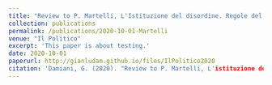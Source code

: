```yaml
---
title: "Review to P. Martelli, L'Istituzione del disordine. Regole del Gioco e Giocatori nella politica italiana dal 1946 al 2018"
collection: publications
permalink: /publications/2020-10-01-Martelli
venue: "Il Politico"
excerpt: 'This paper is about testing.'
date: 2020-10-01
paperurl: http://gianludam.github.io/files/IlPolitico2020
citation: 'Damiani, G. (2020). "Review to P. Martelli, L'istituzione del disordine. Regole del Gioco e Giocatori nella politica italiana dal 1946 al 2018" <i>Il Politico</i>. 252(1).'
---
```

